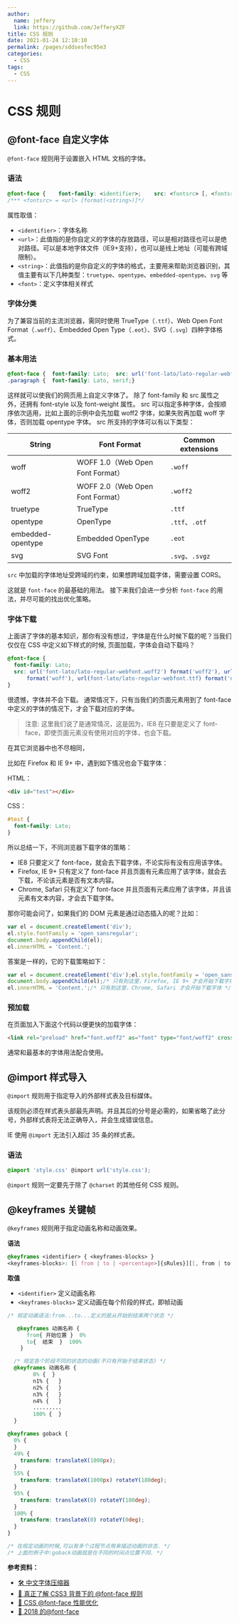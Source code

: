 ```yaml
---
author: 
  name: jeffery
  link: https://github.com/JefferyXZF
title: CSS 规则
date: 2021-01-24 12:10:10
permalink: /pages/sddsesfec95e3
categories: 
  - CSS
tags: 
  - CSS
---
```


# CSS 规则



## @font-face 自定义字体

`@font-face` 规则用于设置嵌入 HTML 文档的字体。

### 语法

```css
@font-face {    font-family: <identifier>;    src: <fontsrc> [, <fontsrc> ]*;    <font>;}
/*** <fontsrc> = <url> [format(<string>)]*/
```

属性取值：

- `<identifier>`：字体名称
- `<url>`：此值指的是你自定义的字体的存放路径，可以是相对路径也可以是绝对路径。可以是本地字体文件（IE9+支持），也可以是线上地址（可能有跨域限制）。
- `<string>`：此值指的是你自定义的字体的格式，主要用来帮助浏览器识别，其值主要有以下几种类型：`truetype`、`opentype`、`embedded-opentype`、`svg` 等
- `<font>`：定义字体相关样式

### 字体分类

为了兼容当前的主流浏览器，需同时使用 TrueType（`.ttf`）、Web Open Font Format（`.woff`）、Embedded Open Type（`.eot`）、SVG（`.svg`）四种字体格式。

### 基本用法

```css
@font-face {  font-family: Lato;  src: url('font-lato/lato-regular-webfont.woff2') .format('woff2'), url('font-lato/lato-regular-webfont.woff')      .format('woff'), url('font-lato/lato-regular-webfont.ttf') .format('opentype');  font-style: normal;  font-weight: normal;  unicode-range: U+0025-00FF;}
.paragraph {  font-family: Lato, serif;}
```

这样就可以使我们的网页用上自定义字体了。 除了 font-family 和 src 属性之外，还拥有 font-style 以及 font-weight 属性。 src 可以指定多种字体，会按顺序依次适用，比如上面的示例中会先加载 woff2 字体，如果失败再加载 woff 字体，否则加载 opentype 字体。 src 所支持的字体可以有以下类型：

| String            | Font Format                      | Common extensions |
| ----------------- | -------------------------------- | ----------------- |
| woff              | WOFF 1.0（Web Open Font Format） | `.woff`           |
| woff2             | WOFF 2.0（Web Open Font Format） | `.woff2`          |
| truetype          | TrueType                         | `.ttf`            |
| opentype          | OpenType                         | `.ttf`、`.otf`    |
| embedded-opentype | Embedded OpenType                | `.eot`            |
| svg               | SVG Font                         | `.svg`、`.svgz`   |

`src` 中加载的字体地址受跨域的约束，如果想跨域加载字体，需要设置 CORS。

这就是 `font-face` 的最基础的用法。 接下来我们会进一步分析 `font-face` 的用法，并尽可能的找出优化策略。

### 字体下载

上面讲了字体的基本知识，那你有没有想过，字体是在什么时候下载的呢？当我们仅仅在 CSS 中定义如下样式的时候, 页面加载，字体会自动下载吗？

```css
@font-face {
  font-family: Lato;
  src: url('font-lato/lato-regular-webfont.woff2') format('woff2'), url('font-lato/lato-regular-webfont.woff')
      format('woff'), url(font-lato/lato-regular-webfont.ttf) format('opentype');
}
```

很遗憾，字体并不会下载。 通常情况下，只有当我们的页面元素用到了 font-face 中定义的字体的情况下，才会下载对应的字体。

> 注意: 这里我们说了是通常情况，这是因为，IE8 在只要是定义了 font-face，即使页面元素没有使用对应的字体，也会下载。

在其它浏览器中也不尽相同，

比如在 Firefox 和 IE 9+ 中，遇到如下情况也会下载字体：

HTML：

```html
<div id="test"></div>
```

CSS：

```css
#test {
  font-family: Lato;
}
```

所以总结一下，不同浏览器下载字体的策略：

- IE8 只要定义了 font-face，就会去下载字体，不论实际有没有应用该字体。
- Firefox, IE 9+ 只有定义了 font-face 并且页面有元素应用了该字体，就会去下载，不论该元素是否有文本内容。
- Chrome, Safari 只有定义了 font-face 并且页面有元素应用了该字体，并且该元素有文本内容，才会去下载字体。

那你可能会问了，如果我们的 DOM 元素是通过动态插入的呢？比如：

```js
var el = document.createElement('div');
el.style.fontFamily = 'open_sansregular';
document.body.appendChild(el);
el.innerHTML = 'Content.';
```

答案是一样的，它的下载策略如下：

```js
var el = document.createElement('div');el.style.fontFamily = 'open_sansregular';/* 到这里，IE8就会开始下载字体 */
document.body.appendChild(el);/* 只有到这里，Firefox, IE 9+ 才会开始下载字体 */
el.innerHTML = 'Content.';/* 只有到这里，Chrome, Safari 才会开始下载字体 */
```

### 预加载

在页面加入下面这个代码以便更快的加载字体：

```html
<link rel="preload" href="font.woff2" as="font" type="font/woff2" crossorigin />
```

通常和最基本的字体用法配合使用。



## @import 样式导入

`@import` 规则用于指定导入的外部样式表及目标媒体。

该规则必须在样式表头部最先声明。并且其后的分号是必需的，如果省略了此分号，外部样式表将无法正确导入，并会生成错误信息。

IE 使用 `@import` 无法引入超过 35 条的样式表。

### 语法

```css
@import 'style.css' @import url('style.css');
```

`@import` 规则一定要先于除了 `@charset` 的其他任何 CSS 规则。



## @keyframes 关键帧

`@keyframes` 规则用于指定动画名称和动画效果。

**语法**

```css
@keyframes <identifier> { <keyframes-blocks> }
<keyframes-blocks>: [[ from | to | <percentage>]{sRules}][[, from | to | <percentage>]{sRules}] *;
```

**取值**

- `<identifier>` 定义动画名称
- `<keyframes-blocks>` 定义动画在每个阶段的样式，即帧动画

```css
/* 规定动画语法:from...to...定义的是从开始到结束两个状态 */

   @keyframes 动画名称 {
	  from{ 开始位置 }  0%
	  to{  结束  }  100%
	}

  /* 规定各个阶段不同的状态的动画(不只有开始于结束状态) */
  @keyframes 动画名称 {
	    0% {  }
	    n1% {   }
	    n2% {   }
	    n3% {   }
	    n4% {   }
	    .........
	    100% {  }
  }
```

```css
@keyframes goback {
  0% {
  }
  49% {
    transform: translateX(1000px);
  }
  55% {
    transform: translateX(1000px) rotateY(180deg);
  }
  95% {
    transform: translateX(0) rotateY(180deg);
  }
  100% {
    transform: translateX(0) rotateY(0deg);
  }
}

/* 在规定动画的时候,可以有多个过程节点用来描述动画的状态. */
/* 上面的例子中:goback动画就是在不同的时间点位置不同. */
```

**参考资料：**

- [🛠 中文字体压缩器](https://www.font-spider.org/)
- [📝 真正了解 CSS3 背景下的 @font-face 规则](https://www.zhangxinxu.com/wordpress/2017/03/css3-font-face-src-local/)
- [📝 CSS @font-face 性能优化](https://juejin.im/post/6844903790580072462)
- [📝 2018 的@font-face](https://juejin.im/entry/5b8611f0e51d4538a108c11a)